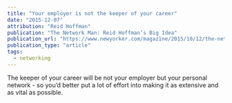 ```yaml
---
title: "Your employer is not the keeper of your career"
date: "2015-12-07"
attribution: "Reid Hoffman"
publication: "The Network Man: Reid Hoffman’s Big Idea"
publication_url: "https://www.newyorker.com/magazine/2015/10/12/the-network-man"
publication_type: "article"
tags:
  - networking
---
```


The keeper of your career will be not your employer but your personal network - so you’d better put a lot of effort into making it as extensive and as vital as possible.
